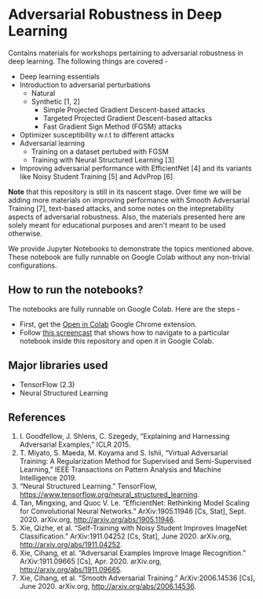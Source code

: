 # Adversarial Robustness in Deep Learning
Contains materials for workshops pertaining to adversarial robustness in deep learning. The following things are covered -

* Deep learning essentials
* Introduction to adversarial perturbations
	* Natural
	* Synthetic [1, 2]
		* Simple Projected Gradient Descent-based attacks
		* Targeted Projected Gradient Descent-based attacks
		* Fast Gradient Sign Method (FGSM) attacks
* Optimizer susceptibility w.r.t to different attacks
* Adversarial learning
	* Training on a dataset pertubed with FGSM
	* Training with Neural Structured Learning [3]
* Improving adversarial performance with EfficientNet [4] and its variants like Noisy Student Training [5] and AdvProp [6]

**Note** that this repository is still in its nascent stage. Over time we will be adding more materials on improving performance with Smooth Adversarial Training [7], text-based attacks, and some notes on the intepretability aspects of adversarial robustness. Also, the materials presented here are solely meant for educational purposes and aren't meant to be used otherwise. 

We provide Jupyter Notebooks to demonstrate the topics mentioned above. These notebook are fully runnable on Google Colab without any non-trivial configurations. 

## How to run the notebooks?

The notebooks are fully runnable on Google Colab. Here are the steps - 
* First, get the [Open in Colab](https://chrome.google.com/webstore/detail/open-in-colab/iogfkhleblhcpcekbiedikdehleodpjo?hl=en) Google Chrome extension. 
* Follow [this screencast](https://www.loom.com/share/602f3d0823ae40e3b6d5a8187d421a37) that shows how to navigate to a particular notebook inside this repository and open it in Google Colab. 

## Major libraries used

* TensorFlow (2.3)
* Neural Structured Learning

## References

1. I. Goodfellow, J. Shlens, C. Szegedy, “Explaining and Harnessing Adversarial Examples,” ICLR 2015.
2. T. Miyato, S. Maeda, M. Koyama and S. Ishii, “Virtual Adversarial Training: A Regularization Method for Supervised and Semi-Supervised Learning,” IEEE Transactions on Pattern Analysis and Machine Intelligence 2019.
3. “Neural Structured Learning.” TensorFlow, https://www.tensorflow.org/neural_structured_learning.
4. Tan, Mingxing, and Quoc V. Le. “EfficientNet: Rethinking Model Scaling for Convolutional Neural Networks.” ArXiv:1905.11946 [Cs, Stat], Sept. 2020. arXiv.org, http://arxiv.org/abs/1905.11946.
5. Xie, Qizhe, et al. “Self-Training with Noisy Student Improves ImageNet Classification.” ArXiv:1911.04252 [Cs, Stat], June 2020. arXiv.org, http://arxiv.org/abs/1911.04252.
6. Xie, Cihang, et al. “Adversarial Examples Improve Image Recognition.” ArXiv:1911.09665 [Cs], Apr. 2020. arXiv.org, http://arxiv.org/abs/1911.09665.
7. Xie, Cihang, et al. “Smooth Adversarial Training.” ArXiv:2006.14536 [Cs], June 2020. arXiv.org, http://arxiv.org/abs/2006.14536.
